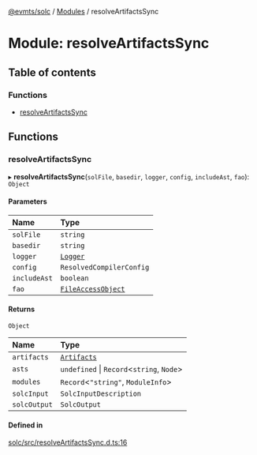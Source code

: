 [@evmts/solc](../README.md) / [Modules](../modules.md) / resolveArtifactsSync

# Module: resolveArtifactsSync

## Table of contents

### Functions

- [resolveArtifactsSync](resolveArtifactsSync.md#resolveartifactssync)

## Functions

### resolveArtifactsSync

▸ **resolveArtifactsSync**(`solFile`, `basedir`, `logger`, `config`, `includeAst`, `fao`): `Object`

#### Parameters

| Name | Type |
| :------ | :------ |
| `solFile` | `string` |
| `basedir` | `string` |
| `logger` | [`Logger`](types.md#logger) |
| `config` | `ResolvedCompilerConfig` |
| `includeAst` | `boolean` |
| `fao` | [`FileAccessObject`](types.md#fileaccessobject) |

#### Returns

`Object`

| Name | Type |
| :------ | :------ |
| `artifacts` | [`Artifacts`](types.md#artifacts) |
| `asts` | `undefined` \| `Record`<`string`, `Node`\> |
| `modules` | `Record`<``"string"``, `ModuleInfo`\> |
| `solcInput` | `SolcInputDescription` |
| `solcOutput` | `SolcOutput` |

#### Defined in

[solc/src/resolveArtifactsSync.d.ts:16](https://github.com/evmts/evmts-monorepo/blob/main/solc/src/resolveArtifactsSync.d.ts#L16)
